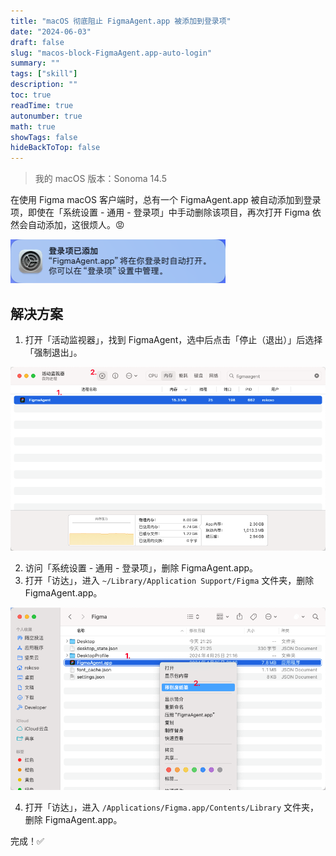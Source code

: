 ```yaml
---
title: "macOS 彻底阻止 FigmaAgent.app 被添加到登录项"
date: "2024-06-03"
draft: false
slug: "macos-block-FigmaAgent.app-auto-login"
summary: ""
tags: ["skill"]
description: ""
toc: true
readTime: true
autonumber: true
math: true
showTags: false
hideBackToTop: false
---
```


> 我的 macOS 版本：Sonoma 14.5

在使用 Figma macOS 客户端时，总有一个 FigmaAgent.app 被自动添加到登录项，即使在「系统设置 - 通用 - 登录项」中手动删除该项目，再次打开 Figma 依然会自动添加，这很烦人。😡

![alt text](image.png)

## 解决方案

1. 打开「活动监视器」，找到 FigmaAgent，选中后点击「停止（退出）」后选择「强制退出」。

![alt text](image-1.png)

2. 访问「系统设置 - 通用 - 登录项」，删除 FigmaAgent.app。
3. 打开「访达」，进入 `~/Library/Application Support/Figma` 文件夹，删除 FigmaAgent.app。

![alt text](image-2.png)

4. 打开「访达」，进入 `/Applications/Figma.app/Contents/Library` 文件夹，删除 FigmaAgent.app。

完成！✅


